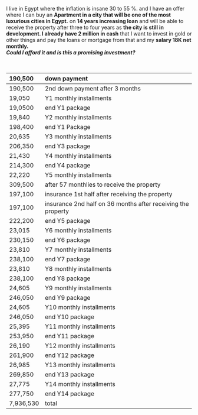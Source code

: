 I live in Egypt where the inflation is insane 30 to 55 %. and I have an offer where I can buy an **Apartment in a city that will be one of the most luxurious cities in Egypt.** on **14 years increasing loan** and will be able to receive the property after three to four years as **the city is still in development. I already have 2 million in cash** that I want to invest in gold or other things and pay the loans or mortgage from that and my **salary 18K net monthly.**  
***Could I afford it and is this a promising investment?***

&#x200B;

| 190,500   | down payment                                                 |
| :-------- | :----------------------------------------------------------- |
| 190,500   | 2nd down payment after 3 months                              |
| 19,050    | Y1 monthly installments                                      |
| 19,0500   | end Y1 package                                               |
| 19,840    | Y2 monthly installments                                      |
| 198,400   | end Y1 Package                                               |
| 20,635    | Y3 monthly installments                                      |
| 206,350   | end Y3 package                                               |
| 21,430    | Y4 monthly installments                                      |
| 214,300   | end Y4 package                                               |
| 22,220    | Y5 monthly installments                                      |
| 309,500   | after 57 monthlies to receive the property                   |
| 197,100   | insurance 1st half after receiving the property              |
| 197,100   | insurance 2nd half on 36 months after receiving the property |
| 222,200   | end Y5 package                                               |
| 23,015    | Y6 monthly installments                                      |
| 230,150   | end Y6 package                                               |
| 23,810    | Y7 monthly installments                                      |
| 238,100   | end Y7 package                                               |
| 23,810    | Y8 monthly installments                                      |
| 238,100   | end Y8 package                                               |
| 24,605    | Y9 monthly installments                                      |
| 246,050   | end Y9 package                                               |
| 24,605    | Y10 monthly installments                                     |
| 246,050   | end Y10 package                                              |
| 25,395    | Y11 monthly installments                                     |
| 253,950   | end Y11 package                                              |
| 26,190    | Y12 monthly installments                                     |
| 261,900   | end Y12 package                                              |
| 26,985    | Y13 monthly installments                                     |
| 269,850   | end Y13 package                                              |
| 27,775    | Y14 monthly installments                                     |
| 277,750   | end Y14 package                                              |
| 7,936,530 | total                                                        |


&#x200B;
